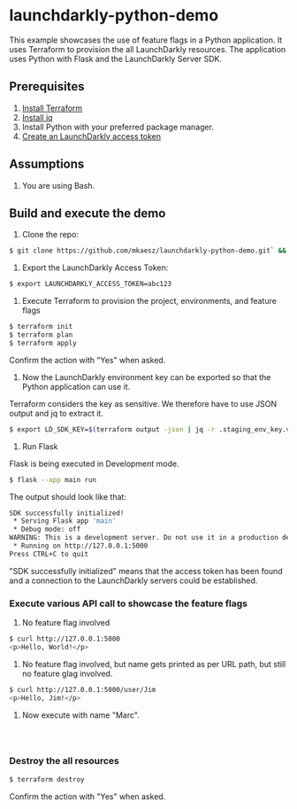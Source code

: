 # launchdarkly-python-demo

This example showcases the use of feature flags in a Python application. It uses Terraform to provision the all LaunchDarkly resources. The application uses Python with Flask and the LaunchDarkly Server SDK.

## Prerequisites

1. [Install Terraform](https://developer.hashicorp.com/terraform/tutorials/aws-get-started/install-cli) 
1. [Install jq](https://jqlang.github.io/jq/download/)
1. Install Python with your preferred package manager.
1. [Create an LaunchDarkly access token](https://docs.launchdarkly.com/home/account-security/api-access-tokens#creating-api-access-tokens)

## Assumptions

1. You are using Bash.

## Build and execute the demo
1. Clone the repo:
```bash
$ git clone https://github.com/mkaesz/launchdarkly-python-demo.git` && cd launchdarkly-python-demo
```

1. Export the LaunchDarkly Access Token:
```bash
$ export LAUNCHDARKLY_ACCESS_TOKEN=abc123
```

1. Execute Terraform to provision the project, environments, and feature flags
```bash
$ terraform init
$ terraform plan 
$ terraform apply
```
Confirm the action with "Yes" when asked.

1. Now the LaunchDarkly environment key can be exported so that the Python application can use it. 

Terraform considers the key as sensitive. We therefore have to use JSON output and jq to extract it. 

```bash
$ export LD_SDK_KEY=$(terraform output -json | jq -r .staging_env_key.value)
```

1. Run Flask

Flask is being executed in Development mode.

```bash
$ flask --app main run
```
The output should look like that:
```bash
SDK successfully initialized!
 * Serving Flask app 'main'
 * Debug mode: off
WARNING: This is a development server. Do not use it in a production deployment. Use a production WSGI server instead.
 * Running on http://127.0.0.1:5000
Press CTRL+C to quit
```
"SDK successfully initialized" means that the access token has been found and a connection to the LaunchDarkly servers could be established.

### Execute various API call to showcase the feature flags

1. No feature flag involved 

```bash
$ curl http://127.0.0.1:5000
<p>Hello, World!</p>
```

1. No feature flag involved, but name gets printed as per URL path, but still no feature glag involved.
```bash
$ curl http://127.0.0.1:5000/user/Jim
<p>Hello, Jim!</p>
```

1. Now execute with name "Marc". 
```bash

```
```bash

```
```bash

```


### Destroy the all resources
```bash
$ terraform destroy
```
Confirm the action with "Yes" when asked.

